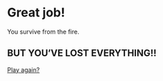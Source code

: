 # Great job! 
You survive from the fire. 
## BUT YOU’VE LOST EVERYTHING!! 

[Play again?](../home.md)